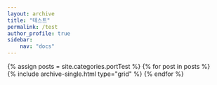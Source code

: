 ```yaml
---
layout: archive
title: "테스트"
permalink: /test
author_profile: true
sidebar: 
    nav: "docs"
---
```



{% assign posts = site.categories.portTest %}
{% for post in posts %}    
  {% include archive-single.html type="grid" %} 
{% endfor %}
